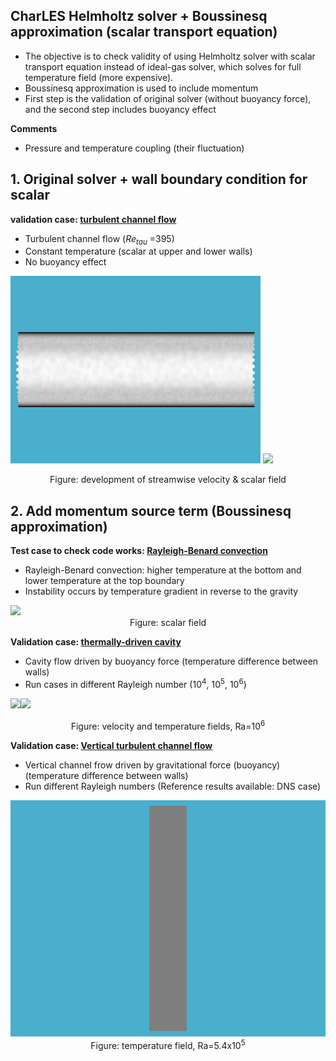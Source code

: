 CharLES Helmholtz solver + Boussinesq approximation 
(scalar transport equation)
----
- The objective is to check validity of using Helmholtz solver with scalar transport equation instead of ideal-gas solver, which solves for full temperature field (more expensive). 
- Boussinesq approximation is used to include momentum 
- First step is the validation of original solver (without buoyancy force), and the second step includes buoyancy effect

**Comments**

- Pressure and temperature coupling (their fluctuation)


## 1. Original solver + wall boundary condition for scalar

**validation case: [turbulent channel flow](channel_flow/)**

- Turbulent channel flow (*Re<sub>tau</sub>* =395)
- Constant temperature (scalar at upper and lower walls)
- No buoyancy effect

<img src="channel_flow/images/animation_U.gif" title="Development of streamwise velocity" width=400> <img src="channel_flow/images/animation_CT.gif" width=400>

<center>Figure: development of streamwise velocity & scalar field</center>



## 2. Add momentum source term (Boussinesq approximation)

**Test case to check code works: [Rayleigh-Benard convection](Rayleigh-Benard/)**

- Rayleigh-Benard convection: higher temperature at the bottom and lower temperature at the top boundary
- Instability occurs by temperature gradient in reverse to the gravity

<img src="Rayleigh-Benard/images/animation.gif" width=400>

<center>Figure: scalar field</center>



**Validation case: [thermally-driven cavity](cavity/)**

- Cavity flow driven by buoyancy force (temperature difference between walls)
- Run cases in different Rayleigh number (10<sup>4</sup>, 10<sup>5</sup>, 10<sup>6</sup>)

<img src="cavity/images/animation_U.gif" width=400><img src="cavity/images/animation_T.gif" width=400>

<center>Figure: velocity and temperature fields, Ra=10<sup>6</sup></center>



**Validation case: [Vertical turbulent channel flow](vertical_channel/)**

- Vertical channel frow driven by gravitational force (buoyancy) (temperature difference between walls)
- Run different Rayleigh numbers (Reference results available: DNS case)

<img src="vertical_channel/results/T_animation.gif" width=600>

<center>Figure: temperature field, Ra=5.4x10<sup>5</sup></center>



